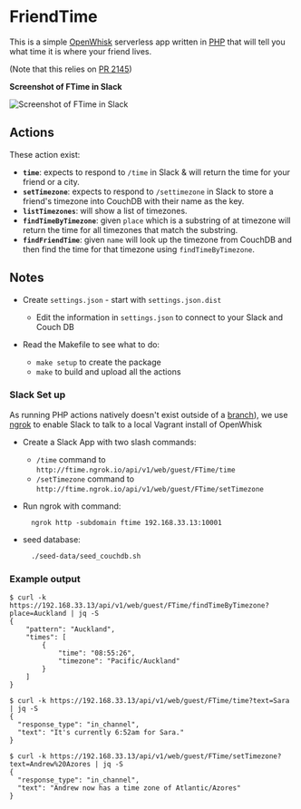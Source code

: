# FriendTime

This is a simple [OpenWhisk][1] serverless app written in [PHP][2] that will
tell you what time it is where your friend lives.

(Note that this relies on [PR 2145][3])

[1]: http://openwhisk.org
[2]: http://php.net
[3]: http://github.com/apache/incubator-openwhisk/pull/2415


**Screenshot of FTime in Slack**

![Screenshot of FTime in Slack](https://i.19ft.com/9301872c.png)


## Actions

These action exist:
 
* **`time`**: expects to respond to `/time` in Slack & will return the time for your friend or a city.
* **`setTimezone`**: expects to respond to `/settimezone` in Slack to store a friend's timezone into CouchDB with their name as the key.
* **`listTimezones`**: will show a list of timezones.
* **`findTimeByTimezone`**: given `place` which is a substring of at timezone will return the time for all timezones that match the substring.
* **`findFriendTime`**: given `name` will look up the timezone from CouchDB and then find the time for that timezone using `findTimeByTimezone`.

## Notes

* Create `settings.json` - start with `settings.json.dist`
    * Edit the information in `settings.json` to connect to your Slack and Couch DB
* Read the Makefile to see what to do:

    * `make setup` to create the package
    * `make` to build and upload all the actions


### Slack Set up

As running PHP actions natively doesn't exist outside of a [branch](https://github.com/apache/incubator-openwhisk/pull/2415)), we use [ngrok](https://ngrok.com) to enable Slack to talk to a local Vagrant install of OpenWhisk

* Create a Slack App with two slash commands:
    - `/time` command to `http://ftime.ngrok.io/api/v1/web/guest/FTime/time`
    - `/setTimezone` command to `http://ftime.ngrok.io/api/v1/web/guest/FTime/setTimezone`
* Run ngrok with command:
    
        ngrok http -subdomain ftime 192.168.33.13:10001

* seed database:

        ./seed-data/seed_couchdb.sh

### Example output

```text
$ curl -k https://192.168.33.13/api/v1/web/guest/FTime/findTimeByTimezone?place=Auckland | jq -S
{
    "pattern": "Auckland",
    "times": [
        {
            "time": "08:55:26",
            "timezone": "Pacific/Auckland"
        }
    ]
}
```

```text
$ curl -k https://192.168.33.13/api/v1/web/guest/FTime/time?text=Sara | jq -S
{
  "response_type": "in_channel",
  "text": "It's currently 6:52am for Sara."
}
```

```text
$ curl -k https://192.168.33.13/api/v1/web/guest/FTime/setTimezone?text=Andrew%20Azores | jq -S
{
  "response_type": "in_channel",
  "text": "Andrew now has a time zone of Atlantic/Azores"
}
```
